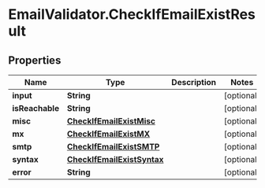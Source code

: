 # EmailValidator.CheckIfEmailExistResult

## Properties
Name | Type | Description | Notes
------------ | ------------- | ------------- | -------------
**input** | **String** |  | [optional] 
**isReachable** | **String** |  | [optional] 
**misc** | [**CheckIfEmailExistMisc**](CheckIfEmailExistMisc.md) |  | [optional] 
**mx** | [**CheckIfEmailExistMX**](CheckIfEmailExistMX.md) |  | [optional] 
**smtp** | [**CheckIfEmailExistSMTP**](CheckIfEmailExistSMTP.md) |  | [optional] 
**syntax** | [**CheckIfEmailExistSyntax**](CheckIfEmailExistSyntax.md) |  | [optional] 
**error** | **String** |  | [optional] 
